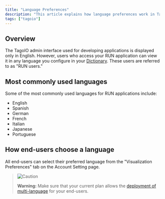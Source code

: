```yaml
---
title: "Language Preferences"
description: "This article explains how language preferences work in TagoIO: which parts of the platform are shown in English, how end-users (RUN users) can view applications in other languages, and where to set their preferred language."
tags: ["tagoio"]
---
```

## Overview
The TagoIO admin interface used for developing applications is displayed only in English. However, users who access your RUN application can view it in any language you configure in your [Dictionary](dictionaries). These users are referred to as "RUN users."

## Most commonly used languages
Some of the most commonly used languages for RUN applications include:

- English
- Spanish
- German
- French
- Italian
- Japanese
- Portuguese

## How end-users choose a language
All end-users can select their preferred language from the "Visualization Preferences" tab on the Account Setting page.

> ![Caution](https://img.zohostatic.com/zde/static/images/caution.png)
>
> **Warning:** Make sure that your current plan allows the [deployment of multi-language](using-dictionaries-multi-language) for your end-users.